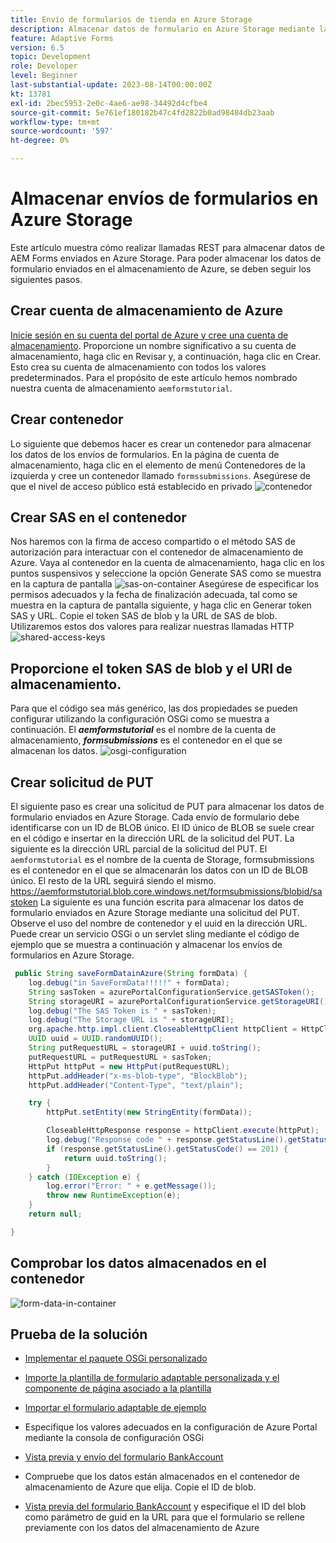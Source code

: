 ```yaml
---
title: Envío de formularios de tienda en Azure Storage
description: Almacenar datos de formulario en Azure Storage mediante la API de REST
feature: Adaptive Forms
version: 6.5
topic: Development
role: Developer
level: Beginner
last-substantial-update: 2023-08-14T00:00:00Z
kt: 13781
exl-id: 2bec5953-2e0c-4ae6-ae98-34492d4cfbe4
source-git-commit: 5e761ef180182b47c4fd2822b0ad98484db23aab
workflow-type: tm+mt
source-wordcount: '597'
ht-degree: 0%

---
```


# Almacenar envíos de formularios en Azure Storage

Este artículo muestra cómo realizar llamadas REST para almacenar datos de AEM Forms enviados en Azure Storage.
Para poder almacenar los datos de formulario enviados en el almacenamiento de Azure, se deben seguir los siguientes pasos.

## Crear cuenta de almacenamiento de Azure

[Inicie sesión en su cuenta del portal de Azure y cree una cuenta de almacenamiento](https://learn.microsoft.com/en-us/azure/storage/common/storage-account-create?tabs=azure-portal#create-a-storage-account-1). Proporcione un nombre significativo a su cuenta de almacenamiento, haga clic en Revisar y, a continuación, haga clic en Crear. Esto crea su cuenta de almacenamiento con todos los valores predeterminados. Para el propósito de este artículo hemos nombrado nuestra cuenta de almacenamiento `aemformstutorial`.


## Crear contenedor

Lo siguiente que debemos hacer es crear un contenedor para almacenar los datos de los envíos de formularios.
En la página de cuenta de almacenamiento, haga clic en el elemento de menú Contenedores de la izquierda y cree un contenedor llamado `formssubmissions`. Asegúrese de que el nivel de acceso público está establecido en privado
![contenedor](./assets/new-container.png)

## Crear SAS en el contenedor

Nos haremos con la firma de acceso compartido o el método SAS de autorización para interactuar con el contenedor de almacenamiento de Azure.
Vaya al contenedor en la cuenta de almacenamiento, haga clic en los puntos suspensivos y seleccione la opción Generate SAS como se muestra en la captura de pantalla
![sas-on-container](./assets/sas-on-container.png)
Asegúrese de especificar los permisos adecuados y la fecha de finalización adecuada, tal como se muestra en la captura de pantalla siguiente, y haga clic en Generar token SAS y URL. Copie el token SAS de blob y la URL de SAS de blob. Utilizaremos estos dos valores para realizar nuestras llamadas HTTP
![shared-access-keys](./assets/shared-access-signature.png)


## Proporcione el token SAS de blob y el URI de almacenamiento.

Para que el código sea más genérico, las dos propiedades se pueden configurar utilizando la configuración OSGi como se muestra a continuación. El _**aemformstutorial**_ es el nombre de la cuenta de almacenamiento, _**formsubmissions**_ es el contenedor en el que se almacenan los datos.
![osgi-configuration](./assets/azure-portal-osgi-configuration.png)


## Crear solicitud de PUT

El siguiente paso es crear una solicitud de PUT para almacenar los datos de formulario enviados en Azure Storage. Cada envío de formulario debe identificarse con un ID de BLOB único. El ID único de BLOB se suele crear en el código e insertar en la dirección URL de la solicitud del PUT.
La siguiente es la dirección URL parcial de la solicitud del PUT. El `aemformstutorial` es el nombre de la cuenta de Storage, formsubmissions es el contenedor en el que se almacenarán los datos con un ID de BLOB único. El resto de la URL seguirá siendo el mismo.
https://aemformstutorial.blob.core.windows.net/formsubmissions/blobid/sastoken La siguiente es una función escrita para almacenar los datos de formulario enviados en Azure Storage mediante una solicitud del PUT. Observe el uso del nombre de contenedor y el uuid en la dirección URL. Puede crear un servicio OSGi o un servlet sling mediante el código de ejemplo que se muestra a continuación y almacenar los envíos de formularios en Azure Storage.

```java
 public String saveFormDatainAzure(String formData) {
    log.debug("in SaveFormData!!!!!" + formData);
    String sasToken = azurePortalConfigurationService.getSASToken();
    String storageURI = azurePortalConfigurationService.getStorageURI();
    log.debug("The SAS Token is " + sasToken);
    log.debug("The Storage URL is " + storageURI);
    org.apache.http.impl.client.CloseableHttpClient httpClient = HttpClientBuilder.create().build();
    UUID uuid = UUID.randomUUID();
    String putRequestURL = storageURI + uuid.toString();
    putRequestURL = putRequestURL + sasToken;
    HttpPut httpPut = new HttpPut(putRequestURL);
    httpPut.addHeader("x-ms-blob-type", "BlockBlob");
    httpPut.addHeader("Content-Type", "text/plain");

    try {
        httpPut.setEntity(new StringEntity(formData));

        CloseableHttpResponse response = httpClient.execute(httpPut);
        log.debug("Response code " + response.getStatusLine().getStatusCode());
        if (response.getStatusLine().getStatusCode() == 201) {
            return uuid.toString();
        }
    } catch (IOException e) {
        log.error("Error: " + e.getMessage());
        throw new RuntimeException(e);
    }
    return null;

}
```

## Comprobar los datos almacenados en el contenedor

![form-data-in-container](./assets/form-data-in-container.png)

## Prueba de la solución

* [Implementar el paquete OSGi personalizado](./assets/SaveAndFetchFromAzure.core-1.0.0-SNAPSHOT.jar)

* [Importe la plantilla de formulario adaptable personalizada y el componente de página asociado a la plantilla](./assets/store-and-fetch-from-azure.zip)

* [Importar el formulario adaptable de ejemplo](./assets/bank-account-sample-form.zip)

* Especifique los valores adecuados en la configuración de Azure Portal mediante la consola de configuración OSGi
* [Vista previa y envío del formulario BankAccount](http://localhost:4502/content/dam/formsanddocuments/azureportalstorage/bankaccount/jcr:content?wcmmode=disabled)

* Compruebe que los datos están almacenados en el contenedor de almacenamiento de Azure que elija. Copie el ID de blob.
* [Vista previa del formulario BankAccount](http://localhost:4502/content/dam/formsanddocuments/azureportalstorage/bankaccount/jcr:content?wcmmode=disabled&amp;guid=dba8ac0b-8be6-41f2-9929-54f627a649f6) y especifique el ID del blob como parámetro de guid en la URL para que el formulario se rellene previamente con los datos del almacenamiento de Azure

